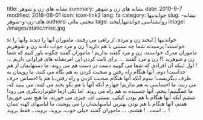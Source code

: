 title: نشانه های زن و شوهر
summary: نشانه های زن و شوهر
date: 2010-9-7
modified: 2018-08-01
icon:  icon-link2
lang: fa
category: خواندنیها
slug: نشانه-های-زن-و-شوهر
authors: مجتبی بنائی
tags: روانشناسی,خواندنیها,لبخند
image: /images/static/misc.jpg

s: خواندنیها | لبخند  زن و مردی از راهی می رفتند، ماموران آنها را دیدند وآنها را خواستند!  پرسیدند شما چه نسبتی با هم دارید؟ زن و مرد جواب دادند زن و شوهریم ماموران مدرک خواستند، زن و مرد گفتند نداریم ! ماموران گفتند چگونه باور کنیم که شما زن و شوهرید ؟! زن و مرد گفتند ...  برای ثابت کردن این امرنشانه های فراوانی داریم ... ! اول اینکه آن افرادی که شما می گویید دست در دست هم می روند، ما دستهایمان از هم جداست! دوم، آنها هنگام راه رفتن و صحبت کردن به هم نگاه می کنند، ما رویمان به طرف دیگریست! سوم آنکه آنها هنگام صحبت کردن و راه رفتن،با هم با احساس حرف می زنند، ما احساسی به هم نداریم! چهارم آنکه آنها با هم بگو بخند می کنند، می بینید که، ما غمگینیم! پنجم، آنها چسبیده به هم راه می روند، اما یکی ازما جلوترازدیگری می رود! ششم آنکه آنها هنگام با هم بودن کیکی، بستنی ای، چیزی می خورند، ما هیچ نمی خوریم! هفتم، آنها هنگام با هم بودن بهترین لباسهایشان را می پوشند، ما لباسهای کهنه تنمان است.. ! هشتم، ... ماموران گفتند خیلی خوب، بروید، بروید،.. فقط بروید ... !